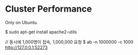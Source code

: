 # Cluster Performance

Only on Ubuntu.

$ sudo apt-get install apache2-utils

// 동시에 1,000명이 접속, 1,000,000 요청 
$ ab -n 1000000 -c 1000 http://127.0,0.1:52273


